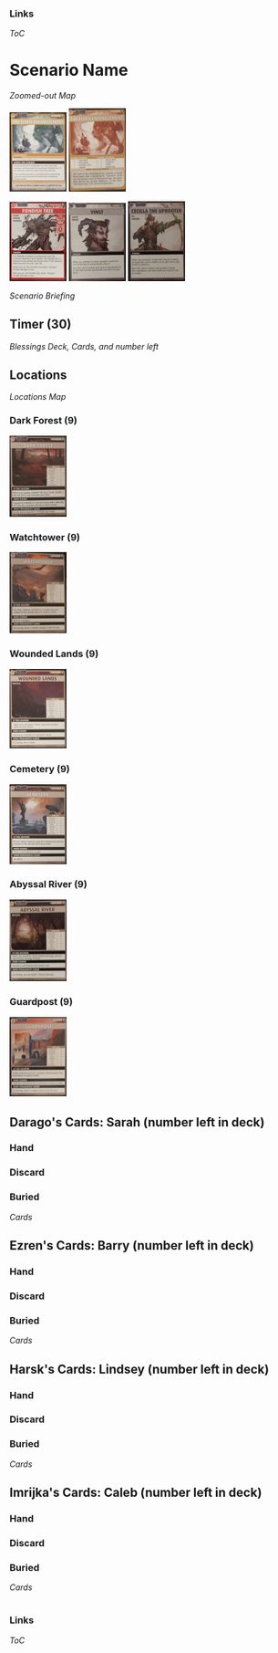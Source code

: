 ### Links

*ToC*

# Scenario Name

*Zoomed-out Map*

<img src="https://github.com/barry4356/PACG_Cards/blob/main/WoTR/Scenarios/TheElvenEntanglement.png" alt="TheElvenEntanglement" width="100"/> <img src="https://github.com/barry4356/PACG_Cards/blob/main/WoTR/Scenarios/TheElvenEntanglementB.png" alt="TheElvenEntanglementB" width="100"/>

<img src="https://github.com/barry4356/PACG_Cards/blob/main/WoTR/Henchmen/FiendishTree.png" alt="FiendishTree" width="100"/> <img src="https://github.com/barry4356/PACG_Cards/blob/main/WoTR/Cohorts/Vinst.png" alt="Vinst" width="100"/> <img src="https://github.com/barry4356/PACG_Cards/blob/main/WoTR/Cohorts/CecillaTheUprooter.png" alt="CecillaTheUprooter" width="100"/>

*Scenario Briefing*

## Timer (30)

*Blessings Deck, Cards, and number left*

## Locations

*Locations Map*

### Dark Forest (9)

<img src="https://github.com/barry4356/PACG_Cards/blob/main/WoTR/Locations/DarkForest.png" alt="DarkForest" width="100"/>

### Watchtower (9)

<img src="https://github.com/barry4356/PACG_Cards/blob/main/WoTR/Locations/Watchtower.png" alt="Watchtower" width="100"/>

### Wounded Lands (9)

<img src="https://github.com/barry4356/PACG_Cards/blob/main/WoTR/Locations/WoundedLands.png" alt="WoundedLands" width="100"/>

### Cemetery (9)

<img src="https://github.com/barry4356/PACG_Cards/blob/main/WoTR/Locations/Cemetery.png" alt="Cemetery" width="100"/>

### Abyssal River (9)

<img src="https://github.com/barry4356/PACG_Cards/blob/main/WoTR/Locations/AbyssalRiver.png" alt="AbyssalRiver" width="100"/>

### Guardpost (9)

<img src="https://github.com/barry4356/PACG_Cards/blob/main/WoTR/Locations/Guardpost.png" alt="Guardpost" width="100"/>

## Darago's Cards: Sarah (number left in deck)

### Hand

### Discard

### Buried

*Cards* 

## Ezren's Cards: Barry (number left in deck)

### Hand

### Discard

### Buried

*Cards* 

## Harsk's Cards: Lindsey (number left in deck)

### Hand

### Discard

### Buried

*Cards* 

## Imrijka's Cards: Caleb (number left in deck)

### Hand

### Discard

### Buried

*Cards* 

#

### Links

*ToC*
